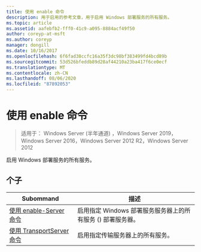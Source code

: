 ```yaml
---
title: 使用 enable 命令
description: 用于启用的参考文章，用于启用 Windows 部署服务的所有服务。
ms.topic: article
ms.assetid: aafebfb2-fff0-41c9-a095-8884acf49f50
author: coreyp-at-msft
ms.author: coreyp
manager: dongill
ms.date: 10/16/2017
ms.openlocfilehash: 6f6fad38ccfc16a35f3dc98bf383499fd4bcd89b
ms.sourcegitcommit: 53d526bfeddb89d28af44210a23ba417f6ce0ecf
ms.translationtype: MT
ms.contentlocale: zh-CN
ms.lasthandoff: 08/06/2020
ms.locfileid: "87892053"
---
```

# <a name="using-the-enable-command"></a>使用 enable 命令

> 适用于： Windows Server (半年通道) ，Windows Server 2019，Windows Server 2016，Windows Server 2012 R2，Windows Server 2012

启用 Windows 部署服务的所有服务。

## <a name="subcommands"></a>个子
|Subommand|描述|
|-------|--------|
|[使用 enable-Server 命令](using-the-enable-server-command.md)|启用指定 Windows 部署服务服务器上的所有服务 () 部署服务器。|
|[使用 TransportServer 命令](using-the-enable-transportserver-command.md)|启用指定传输服务器上的所有服务。|
